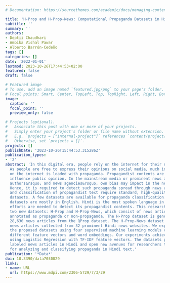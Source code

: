 ```yaml
---
# Documentation: https://sourcethemes.com/academic/docs/managing-content/

title: 'H-Prop and H-Prop-News: Computational Propaganda Datasets in Hindi'
subtitle: ''
summary: ''
authors:
- Deptii Chaudhari
- Ambika Vishal Pawar
- Alberto Barrón-Cedeño
tags: []
categories: []
date: '2022-01-01'
lastmod: 2023-10-26T17:44:53+02:00
featured: false
draft: false

# Featured image
# To use, add an image named `featured.jpg/png` to your page's folder.
# Focal points: Smart, Center, TopLeft, Top, TopRight, Left, Right, BottomLeft, Bottom, BottomRight.
image:
  caption: ''
  focal_point: ''
  preview_only: false

# Projects (optional).
#   Associate this post with one or more of your projects.
#   Simply enter your project's folder or file name without extension.
#   E.g. `projects = ["internal-project"]` references `content/project/deep-learning/index.md`.
#   Otherwise, set `projects = []`.
projects: []
publishDate: '2023-10-26T15:44:53.315286Z'
publication_types:
- '2'
abstract: 'In this digital era, people rely on the internet for their news consumption.
  As people are free to express their opinions on social media, much information shared
  on the internet is loaded with propaganda. Propagandist contents are intended to
  influence public opinion. In the mainstream media or prominent news agencies, the
  authors&rsquo; and news agencies&rsquo; own bias may impact in the news contents.
  Hence, it is required to detect such propaganda spread through news articles. Detection
  and classification of propagandist text require standard, high-quality, annotated
  datasets. A few datasets are available for propaganda classification. However, these
  datasets are mostly in English. Hindi is the most spoken language in India, and
  efforts are needed to detect its propagandist contents. This research work introduces
  two new datasets: H-Prop and H-Prop-News, which consist of news articles in Hindi
  annotated as propaganda or non-propaganda. The H-Prop dataset is generated by translating
  28,630 news articles from the QProp dataset. The H-Prop-News dataset contains 5500
  news articles collected from 32 prominent Hindi news websites. We experiment with
  the proposed datasets using four supervised machine learning models combined with
  different feature vectors and word embeddings. Our experiments achieve 87% accuracy
  using Logistic Regression with TF-IDF feature vectors. The datasets provide high-quality
  labeled news articles in Hindi and open new avenues for researchers to explore techniques
  for analyzing and classifying propaganda in Hindi text.'
publication: '*Data*'
doi: 10.3390/data7030029
links:
- name: URL
  url: https://www.mdpi.com/2306-5729/7/3/29
---
```

